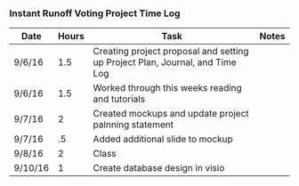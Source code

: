 ### Instant Runoff Voting Project Time Log

| Date | Hours | Task | Notes |
|------|------|-------|-------|
| 9/6/16 | 1.5 | Creating project proposal and setting up Project Plan, Journal, and Time Log | |
| 9/6/16 | 1.5 | Worked through this weeks reading and tutorials | |
| 9/7/16 | 2 | Created mockups and update project palnning statement | |
| 9/7/16 | .5 | Added additional slide to mockup | |
| 9/8/16 | 2 | Class | |
| 9/10/16 | 1 | Create database design in visio | |
